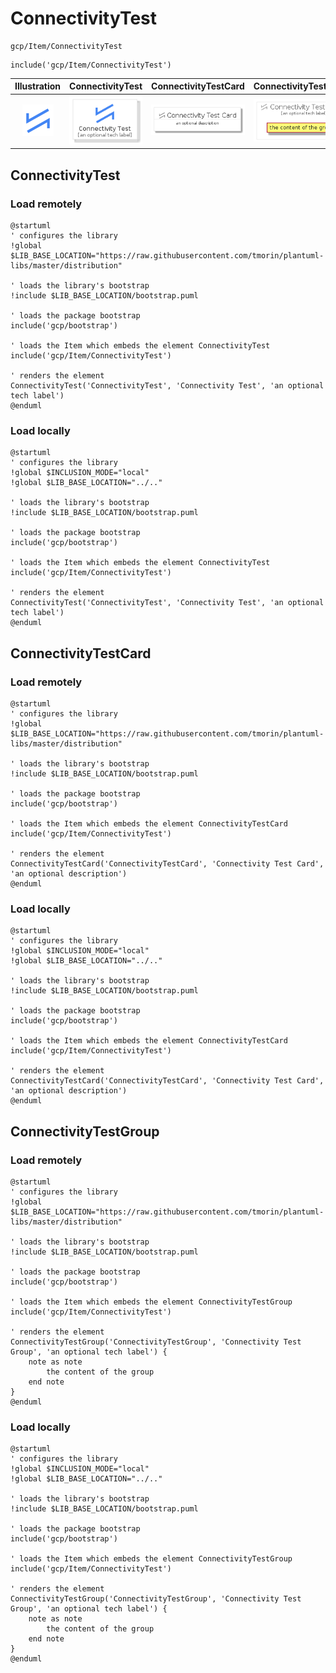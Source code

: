 # ConnectivityTest


```text
gcp/Item/ConnectivityTest
```

```text
include('gcp/Item/ConnectivityTest')
```



| Illustration | ConnectivityTest | ConnectivityTestCard | ConnectivityTestGroup |
| :---: | :---: | :---: | :---: |
| ![illustration for Illustration](../../gcp/Item/ConnectivityTest.png) | ![illustration for ConnectivityTest](../../gcp/Item/ConnectivityTest.Local.png) | ![illustration for ConnectivityTestCard](../../gcp/Item/ConnectivityTestCard.Local.png) | ![illustration for ConnectivityTestGroup](../../gcp/Item/ConnectivityTestGroup.Local.png) |




## ConnectivityTest

### Load remotely
```plantuml
@startuml
' configures the library
!global $LIB_BASE_LOCATION="https://raw.githubusercontent.com/tmorin/plantuml-libs/master/distribution"

' loads the library's bootstrap
!include $LIB_BASE_LOCATION/bootstrap.puml

' loads the package bootstrap
include('gcp/bootstrap')

' loads the Item which embeds the element ConnectivityTest
include('gcp/Item/ConnectivityTest')

' renders the element
ConnectivityTest('ConnectivityTest', 'Connectivity Test', 'an optional tech label')
@enduml
```

### Load locally
```plantuml
@startuml
' configures the library
!global $INCLUSION_MODE="local"
!global $LIB_BASE_LOCATION="../.."

' loads the library's bootstrap
!include $LIB_BASE_LOCATION/bootstrap.puml

' loads the package bootstrap
include('gcp/bootstrap')

' loads the Item which embeds the element ConnectivityTest
include('gcp/Item/ConnectivityTest')

' renders the element
ConnectivityTest('ConnectivityTest', 'Connectivity Test', 'an optional tech label')
@enduml
```

## ConnectivityTestCard

### Load remotely
```plantuml
@startuml
' configures the library
!global $LIB_BASE_LOCATION="https://raw.githubusercontent.com/tmorin/plantuml-libs/master/distribution"

' loads the library's bootstrap
!include $LIB_BASE_LOCATION/bootstrap.puml

' loads the package bootstrap
include('gcp/bootstrap')

' loads the Item which embeds the element ConnectivityTestCard
include('gcp/Item/ConnectivityTest')

' renders the element
ConnectivityTestCard('ConnectivityTestCard', 'Connectivity Test Card', 'an optional description')
@enduml
```

### Load locally
```plantuml
@startuml
' configures the library
!global $INCLUSION_MODE="local"
!global $LIB_BASE_LOCATION="../.."

' loads the library's bootstrap
!include $LIB_BASE_LOCATION/bootstrap.puml

' loads the package bootstrap
include('gcp/bootstrap')

' loads the Item which embeds the element ConnectivityTestCard
include('gcp/Item/ConnectivityTest')

' renders the element
ConnectivityTestCard('ConnectivityTestCard', 'Connectivity Test Card', 'an optional description')
@enduml
```

## ConnectivityTestGroup

### Load remotely
```plantuml
@startuml
' configures the library
!global $LIB_BASE_LOCATION="https://raw.githubusercontent.com/tmorin/plantuml-libs/master/distribution"

' loads the library's bootstrap
!include $LIB_BASE_LOCATION/bootstrap.puml

' loads the package bootstrap
include('gcp/bootstrap')

' loads the Item which embeds the element ConnectivityTestGroup
include('gcp/Item/ConnectivityTest')

' renders the element
ConnectivityTestGroup('ConnectivityTestGroup', 'Connectivity Test Group', 'an optional tech label') {
    note as note
        the content of the group
    end note
}
@enduml
```

### Load locally
```plantuml
@startuml
' configures the library
!global $INCLUSION_MODE="local"
!global $LIB_BASE_LOCATION="../.."

' loads the library's bootstrap
!include $LIB_BASE_LOCATION/bootstrap.puml

' loads the package bootstrap
include('gcp/bootstrap')

' loads the Item which embeds the element ConnectivityTestGroup
include('gcp/Item/ConnectivityTest')

' renders the element
ConnectivityTestGroup('ConnectivityTestGroup', 'Connectivity Test Group', 'an optional tech label') {
    note as note
        the content of the group
    end note
}
@enduml
```

